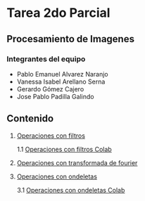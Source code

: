 # Tarea 2do Parcial
## Procesamiento de Imagenes
### Integrantes del equipo
- Pablo Emanuel Alvarez Naranjo
- Vanessa Isabel Arellano Serna
- Gerardo Gómez Cajero
- Jose Pablo Padilla Galindo
## Contenido
1. [Operaciones con filtros](https://github.com/gerardhios/T2ImageProcessing/blob/main/src/filterOperations.py)

    1.1 [Operaciones con filtros Colab](https://colab.research.google.com/drive/1wWJaOUcMmCrdeQtPJ2TkweWYAkKip4Kw?usp=sharing)

2. [Operaciones con transformada de fourier](https://github.com/gerardhios/T2ImageProcessing/blob/main/src/fourierTrasformOperations.py)
3. [Operaciones con ondeletas](https://github.com/gerardhios/T2ImageProcessing/blob/main/src/waveletOperations.html)

    3.1 [Operaciones con ondeletas Colab](https://colab.research.google.com/drive/1lK1-yoz_xr2XMOdQRfrzEc_Q6aTWTGi6?usp=sharing)
